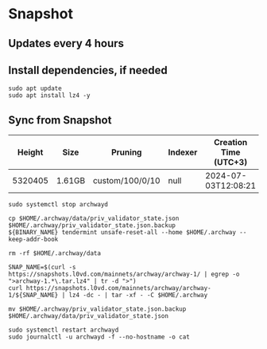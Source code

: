 # Snapshot

## Updates every 4 hours

## Install dependencies, if needed
```
sudo apt update
sudo apt install lz4 -y
```

## Sync from Snapshot
| Height  | Size | Pruning | Indexer | Creation Time (UTC+3) |
| --------- | --------- | --------- | --------- | --------- |
| 5320405  | 1.61GB  | custom/100/0/10 | null | 2024-07-03T12:08:21 |

```
sudo systemctl stop archwayd

cp $HOME/.archway/data/priv_validator_state.json $HOME/.archway/priv_validator_state.json.backup
${BINARY_NAME} tendermint unsafe-reset-all --home $HOME/.archway --keep-addr-book

rm -rf $HOME/.archway/data 

SNAP_NAME=$(curl -s https://snapshots.l0vd.com/mainnets/archway/archway-1/ | egrep -o ">archway-1.*\.tar.lz4" | tr -d ">")
curl https://snapshots.l0vd.com/mainnets/archway/archway-1/${SNAP_NAME} | lz4 -dc - | tar -xf - -C $HOME/.archway

mv $HOME/.archway/priv_validator_state.json.backup $HOME/.archway/data/priv_validator_state.json

sudo systemctl restart archwayd
sudo journalctl -u archwayd -f --no-hostname -o cat
```